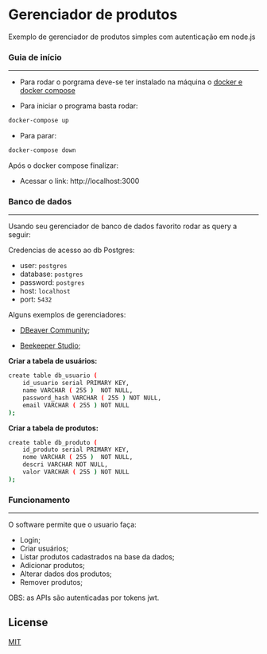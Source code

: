 # Gerenciador de produtos

Exemplo de gerenciador de produtos simples com autenticação em node.js

### **Guia de início**

---

- Para rodar o porgrama deve-se ter instalado na máquina o [docker e docker compose](https://docs.docker.com/get-docker/)

- Para iniciar o programa basta rodar:

```bash
docker-compose up
```

- Para parar:

```bash
docker-compose down
```

Após o docker compose finalizar:

- Acessar o link: http://localhost:3000

### **Banco de dados**

---

Usando seu gerenciador de banco de dados favorito rodar as query a seguir:

Credencias de acesso ao db Postgres:

- user: `postgres`
- database: `postgres`
- password: `postgres`
- host: `localhost`
- port: `5432`

Alguns exemplos de gerenciadores:

- [DBeaver Community](https://dbeaver.io/);

- [Beekeeper Studio](https://www.beekeeperstudio.io/);

**Criar a tabela de usuários:**

```bash
create table db_usuario (
    id_usuario serial PRIMARY KEY,
	name VARCHAR ( 255 )  NOT NULL,
	password_hash VARCHAR ( 255 ) NOT NULL,
	email VARCHAR ( 255 ) NOT NULL
);
```

**Criar a tabela de produtos:**

```bash
create table db_produto (
    id_produto serial PRIMARY KEY,
	nome VARCHAR ( 255 )  NOT NULL,
	descri VARCHAR NOT NULL,
	valor VARCHAR ( 255 ) NOT NULL
);
```

### **Funcionamento**

---

O software permite que o usuario faça:

- Login;
- Criar usuários;
- Listar produtos cadastrados na base da dados;
- Adicionar produtos;
- Alterar dados dos produtos;
- Remover produtos;

OBS: as APIs são autenticadas por tokens jwt.

## License

[MIT](https://choosealicense.com/licenses/mit/)
